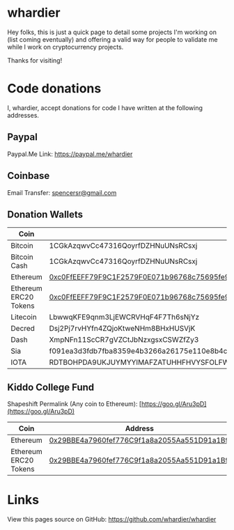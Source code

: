 # whardier

Hey folks, this is just a quick page to detail some projects I'm working on (list coming eventually) and offering a valid way for people to validate me while I work on cryptocurrency projects.

Thanks for visiting!

# Code donations

I, whardier, accept donations for code I have written at the following addresses.

## Paypal

Paypal.Me Link: https://paypal.me/whardier

## Coinbase

Email Transfer: spencersr@gmail.com

## Donation Wallets

Coin | Address
--- | ---
Bitcoin | 1CGkAzqwvCc47316QoyrfDZHNuUNsRCsxj
Bitcoin Cash | 1CGkAzqwvCc47316QoyrfDZHNuUNsRCsxj
Ethereum | [0xc0FfEEFF79F9C1F2579F0E071b96768c75695fe9](https://etherscan.io/address/0xc0ffeeff79f9c1f2579f0e071b96768c75695fe9)
Ethereum ERC20 Tokens | [0xc0FfEEFF79F9C1F2579F0E071b96768c75695fe9](https://etherscan.io/address/0xc0ffeeff79f9c1f2579f0e071b96768c75695fe9)
Litecoin | LbwwqKFE9qnm3LjEWCRVHqF4F7Th6sNjYz
Decred | Dsj2Pj7rvHYfn4ZQjoKtweNHm8BHxHUSVjK
Dash | XmpNFn11ScCR7gVZCtJbNzxgsxCSWZfZy3
Sia | f091ea3d3fdb7fba8359e4b3266a26175e110e8b4cfcdb682c0ad89b87744f483b7f97a5a609
IOTA | RDTBOHPDA9UKJUYMYYIMAFZATUHHFHVYSFOLFWFGBGHQMVBDPG9TJBMDGTAZYQVTOBLQWZUIITXNFXCVAYSGH9GXQA

## Kiddo College Fund

Shapeshift Permalink (Any coin to Ethereum): [https://goo.gl/Aru3pD](https://goo.gl/Aru3pD)

Coin | Address
--- | ---
Ethereum | [0x29BBE4a7960fef776C9f1a8a2055Aa551D91a1B9](https://etherscan.io/address/0x29BBE4a7960fef776C9f1a8a2055Aa551D91a1B9)
Ethereum ERC20 Tokens| [0x29BBE4a7960fef776C9f1a8a2055Aa551D91a1B9](https://etherscan.io/address/0x29BBE4a7960fef776C9f1a8a2055Aa551D91a1B9)

# Links

View this pages source on GitHub: https://github.com/whardier/whardier
